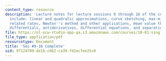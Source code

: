 ```yaml
---
content_type: resource
description: 'Lecture notes for lecture sessions 9 through 16 of the course.  Topics
  include: linear and quadratic approximations, curve sketching, max-min problems,
  related rates, Newton''s method and other applications, mean value theorem, inequalities,
  differentials, antiderivatives, differential equations, and separation of variables.'
file: https://ol-ocw-studio-app-qa.s3.amazonaws.com/courses/18-01-single-variable-calculus-fall-2006/97124709de1bc662ca39fd2acfee25c0_unit2_sept08.pdf
file_type: application/pdf
resourcetype: Document
title: 'Ses #9-16 Complete'
uid: 97124709-de1b-c662-ca39-fd2acfee25c0
---
```

